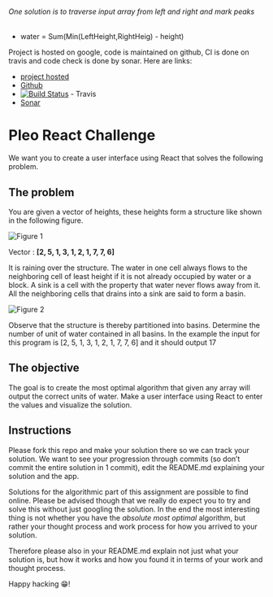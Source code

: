 ###### One solution is to traverse input array from left and right and mark peaks
   
   * water = Sum(Min(LeftHeight,RightHeig) - height)
   
   Project is hosted on google, code is maintained on github, CI is done on travis and code check is done by sonar. 
   Here are links: 
   
   * [project hosted](https://pleo-reactchallenge.firebaseapp.com/)
   * [Github](https://github.com/majecek/react-challenge)
   * [![Build Status](https://travis-ci.org/majecek/react-challenge.svg?branch=master)](https://travis-ci.org/majecek/react-challenge) - Travis
   * [Sonar](https://sonarcloud.io/dashboard?id=chowanioksource%3AreactChallengePleoIO%3Amaster)

 

#

# Pleo React Challenge

We want you to create a user interface using React that solves the following problem.

## The problem

You are given a vector of heights, these heights form a structure like shown in the following figure.
 
![Figure 1](https://github.com/pleo-io/react-challenge/blob/master/figure1.png?raw=true "Figure 1")

Vector : **[2, 5, 1, 3, 1, 2, 1, 7, 7, 6]**
 
It is raining over the structure.  The water in one cell always flows to the neighboring cell of least height if it is not already occupied by water or a block. A sink is a cell with the property that water never flows away from it. All the neighboring cells that drains into a sink are said to form a basin. 
 
![Figure 2](https://github.com/pleo-io/react-challenge/blob/master/figure1.2.png?raw=true "Figure 2")
 
Observe that the structure is thereby partitioned into basins. Determine the number of unit of water contained in all basins.
In the example the input for this program is
[2, 5, 1, 3, 1, 2, 1, 7, 7, 6] and it should output 17

## The objective

The goal is to create the most optimal algorithm that given any array will output the correct units of water. Make a user interface using React to enter the values and visualize the solution.

## Instructions

Please fork this repo and make your solution there so we can track your solution.
We want to see your progression through commits (so don’t commit the entire solution in 1 commit), edit the README.md explaining your solution and the app.

Solutions for the algorithmic part of this assignment are possible to find online. Please be advised though that we really do expect you to try and solve this without just googling the solution. In the end the most interesting thing is not whether you have the _absolute most optimal_ algorithm, but rather your thought process and work process for how you arrived to your solution.

Therefore please also in your README.md explain not just what your solution is, but how it works and how you found it in terms of your work and thought process.

Happy hacking 😁!
